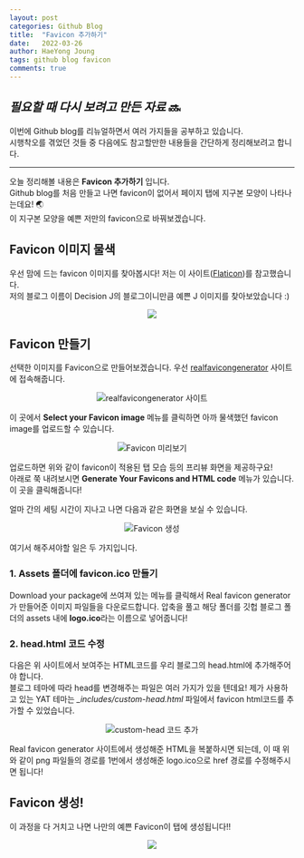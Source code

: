 ```yaml
---
layout: post
categories: Github Blog
title:  "Favicon 추가하기"
date:   2022-03-26
author: HaeYong Joung
tags: github blog favicon
comments: true
---
```


## *필요할 때 다시 보려고 만든 자료* :soon:

이번에 Github blog를 리뉴얼하면서 여러 가지들을 공부하고 있습니다.  
시행착오를 겪었던 것들 중 다음에도 참고할만한 내용들을 간단하게 정리해보려고 합니다.

- - -

오늘 정리해볼 내용은 **Favicon 추가하기** 입니다.   
Github blog를 처음 만들고 나면 favicon이 없어서 페이지 탭에 지구본 모양이 나타나는데요! :earth_asia:  
이 지구본 모양을 예쁜 저만의 favicon으로 바꿔보겠습니다.


## Favicon 이미지 물색

우선 맘에 드는 favicon 이미지를 찾아봅시다!
저는 이 사이트([Flaticon](https://www.flaticon.com/))를 참고했습니다.   
저의 블로그 이름이 Decision J의 블로그이니만큼 예쁜 J 이미지를 찾아보았습니다 :)

<p align="center">
  <img src="https://decision-J.github.io/assets/logo.ico/favicon-32x32.png">
</p>

## Favicon 만들기
선택한 이미지를 Favicon으로 만들어보겠습니다.
우선 [realfavicongenerator](https://realfavicongenerator.net/) 사이트에 접속해줍니다.

<p align="center">
  <img src="https://decision-J.github.io/assets/github blog/favicon_generator.png" alt="realfavicongenerator 사이트"/>
</p>

이 곳에서 **Select your Favicon image** 메뉴를 클릭하면 아까 물색했던 favicon image를 업로드할 수 있습니다.

<p align="center">
  <img src="https://decision-J.github.io/assets/github blog/favicon_generator2.png" alt="Favicon 미리보기"/>
</p>

업로드하면 위와 같이 favicon이 적용된 탭 모습 등의 프리뷰 화면을 제공하구요!   
아래로 쭉 내려보시면 **Generate Your Favicons and HTML code** 메뉴가 있습니다. 이 곳을 클릭해줍니다!

얼마 간의 세팅 시간이 지나고 나면 다음과 같은 화면을 보실 수 있습니다.

<p align="center">
  <img src="https://decision-J.github.io/assets/github blog/favicon_generator3.png" alt="Favicon 생성"/>
</p>

여기서 해주셔야할 일은 두 가지입니다.

### 1. Assets 폴더에 favicon.ico 만들기
Download your package에 쓰여져 있는 메뉴를 클릭해서 Real favicon generator가 만들어준 이미지 파일들을 다운로드합니다.
압축을 풀고 해당 폴더를 깃헙 블로그 폴더의 assets 내에 **logo.ico**라는 이름으로 넣어줍니다!

### 2. head.html 코드 수정
다음은 위 사이트에서 보여주는 HTML코드를 우리 블로그의 head.html에 추가해주어야 합니다.   
블로그 테마에 따라 head를 변경해주는 파일은 여러 가지가 있을 텐데요!
제가 사용하고 있는 YAT 테마는 *_includes/custom-head.html* 파일에서 favicon html코드를 추가할 수 있었습니다.

<p align="center">
  <img src="https://decision-J.github.io/assets/github blog/favicon_generator4.png" alt="custom-head 코드 추가"/>
</p>

Real favicon generator 사이트에서 생성해준 HTML을 복붙하시면 되는데, 이 때 위와 같이 png 파일들의 경로를 1번에서 생성해준 logo.ico으로 href 경로를 수정해주시면 됩니다!

## Favicon 생성!
이 과정을 다 거치고 나면 나만의 예쁜 Favicon이 탭에 생성됩니다!! 

<p align="center">
  <img src="https://decision-J.github.io/assets/github blog/favicon.png">
</p>
